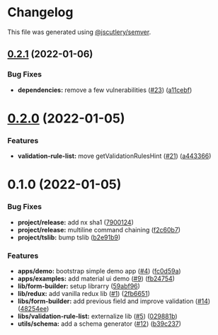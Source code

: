 # Changelog

This file was generated using [@jscutlery/semver](https://github.com/jscutlery/semver).

## [0.2.1](https://github.com/BedrockStreaming/forms/compare/v0.2.0...v0.2.1) (2022-01-06)


### Bug Fixes

* **dependencies:** remove a few vulnerabilities ([#23](https://github.com/BedrockStreaming/forms/issues/23)) ([a11cebf](https://github.com/BedrockStreaming/forms/commit/a11cebf9bbb0bbff0fd409def1dba1b858880582))



# [0.2.0](https://github.com/BedrockStreaming/forms/compare/v0.1.0...v0.2.0) (2022-01-05)


### Features

* **validation-rule-list:** move getValidationRulesHint ([#21](https://github.com/BedrockStreaming/forms/issues/21)) ([a443366](https://github.com/BedrockStreaming/forms/commit/a443366d84fa3753dc3e6f3980fbe737f05e6e09))



# 0.1.0 (2022-01-05)


### Bug Fixes

* **project/release:** add nx sha1 ([7900124](https://github.com/BedrockStreaming/forms/commit/790012417735e46955df448a5630a13797150766))
* **project/release:** multiline command chaining ([f2c60b7](https://github.com/BedrockStreaming/forms/commit/f2c60b7f076ecc79f635aa1f89a9762359722e2b))
* **project/tslib:** bump tslib ([b2e91b9](https://github.com/BedrockStreaming/forms/commit/b2e91b9bb51059988d790293aff411d07cc55349))


### Features

* **apps/demo:** bootstrap simple demo app ([#4](https://github.com/BedrockStreaming/forms/issues/4)) ([fc0d59a](https://github.com/BedrockStreaming/forms/commit/fc0d59ab6e56bdbbdb47fabdcd6f208b68fbc3bb))
* **apps/examples:** add material ui demo ([#9](https://github.com/BedrockStreaming/forms/issues/9)) ([fb24754](https://github.com/BedrockStreaming/forms/commit/fb247542ef1c1b2f3a262f6712a63ab8d7f29e95))
* **lib/form-builder:** setup librarry ([59abf96](https://github.com/BedrockStreaming/forms/commit/59abf965cf03a6eeaab39ec74d9a7450311ed688))
* **lib/redux:** add vanilla redux lib ([#1](https://github.com/BedrockStreaming/forms/issues/1)) ([2fb6651](https://github.com/BedrockStreaming/forms/commit/2fb66518272edc21ea16ef9c863bef76582ee1d3))
* **libs/form-builder:** add previous field and improve validation ([#14](https://github.com/BedrockStreaming/forms/issues/14)) ([48254ee](https://github.com/BedrockStreaming/forms/commit/48254ee8025940c07ad71844b300d1fb8cc8af89))
* **libs/validation-rule-list:** externalize lib ([#5](https://github.com/BedrockStreaming/forms/issues/5)) ([029881b](https://github.com/BedrockStreaming/forms/commit/029881beaa784992bc0389a6eaf8fdc50ff6c44c))
* **utils/schema:** add a schema generator ([#12](https://github.com/BedrockStreaming/forms/issues/12)) ([b39c237](https://github.com/BedrockStreaming/forms/commit/b39c23798435ba4c92e9613a00ec73996eba8171))

